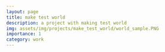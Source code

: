 ```yaml
---
layout: page
title: make test world
description: a project with making test world
img: assets/img/projects/make_test_world/world_sample.PNG
importance: 1
category: work
---
```


